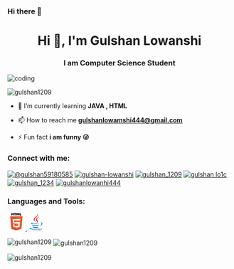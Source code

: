 ### Hi there 👋

<!--
**gulshan1209/gulshan1209** is a ✨ _special_ ✨ repository because its `README.md` (this file) appears on your GitHub profile.

Here are some ideas to get you started:

- 🔭 I’m currently working on ...
- 🌱 I’m currently learning ...
- 👯 I’m looking to collaborate on ...
- 🤔 I’m looking for help with ...
- 💬 Ask me about ...
- 📫 How to reach me: ...
- 😄 Pronouns: ...
- ⚡ Fun fact: ...
-->
<h1 align="center">Hi 👋, I'm Gulshan Lowanshi</h1>
<h3 align="center">I am Computer Science Student</h3>
<img align="rigth"  alt="coding" width="400" src="img/image.png">
<p align="left"> <img src="https://komarev.com/ghpvc/?username=gulshan1209&label=Profile%20views&color=0e75b6&style=flat" alt="gulshan1209" /> </p>

- 🌱 I’m currently learning **JAVA , HTML**

- 📫 How to reach me **gulshanlowamshi444@gmail.com**

- ⚡ Fun fact **i am funny 😜**

<h3 align="left">Connect with me:</h3>
<p align="left">
<a href="https://twitter.com/@gulshan59180585" target="blank"><img align="center" src="https://raw.githubusercontent.com/rahuldkjain/github-profile-readme-generator/master/src/images/icons/Social/twitter.svg" alt="@gulshan59180585" height="30" width="40" /></a>
<a href="https://linkedin.com/in/gulshan-lowanshi" target="blank"><img align="center" src="https://raw.githubusercontent.com/rahuldkjain/github-profile-readme-generator/master/src/images/icons/Social/linked-in-alt.svg" alt="gulshan-lowanshi" height="30" width="40" /></a>
<a href="https://www.instagram.com/gulshan___1209/" target="blank"><img align="center" src="https://raw.githubusercontent.com/rahuldkjain/github-profile-readme-generator/master/src/images/icons/Social/instagram.svg" alt="gulshan_1209" height="30" width="40" /></a>
<a href="https://www.youtube.com/c/gulshan lo1c" target="blank"><img align="center" src="https://raw.githubusercontent.com/rahuldkjain/github-profile-readme-generator/master/src/images/icons/Social/youtube.svg" alt="gulshan lo1c" height="30" width="40" /></a>
<a href="https://www.codechef.com/users/gulshan_1234" target="blank"><img align="center" src="https://cdn.jsdelivr.net/npm/simple-icons@3.1.0/icons/codechef.svg" alt="gulshan_1234" height="30" width="40" /></a>
<a href="https://www.leetcode.com/gulshanlowanhi444" target="blank"><img align="center" src="https://raw.githubusercontent.com/rahuldkjain/github-profile-readme-generator/master/src/images/icons/Social/leet-code.svg" alt="gulshanlowanhi444" height="30" width="40" /></a>
</p>

<h3 align="left">Languages and Tools:</h3>
<p align="left"> <a href="https://www.w3.org/html/" target="_blank" rel="noreferrer"> <img src="https://raw.githubusercontent.com/devicons/devicon/master/icons/html5/html5-original-wordmark.svg" alt="html5" width="40" height="40"/> </a> <a href="https://www.java.com" target="_blank" rel="noreferrer"> <img src="https://raw.githubusercontent.com/devicons/devicon/master/icons/java/java-original.svg" alt="java" width="40" height="40"/> </a> </p>

<p><img align="left" src="https://github-readme-stats.vercel.app/api/top-langs?username=gulshan1209&show_icons=true&locale=en&layout=compact" alt="gulshan1209" /></p>

<p>&nbsp;<img align="center" src="https://github-readme-stats.vercel.app/api?username=gulshan1209&show_icons=true&locale=en" alt="gulshan1209" /></p>

<p><img align="center" src="https://github-readme-streak-stats.herokuapp.com/?user=gulshan1209&" alt="gulshan1209" /></p>
